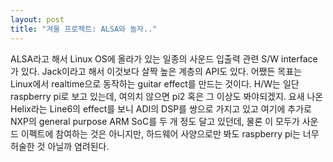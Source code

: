 ```yaml
---
layout: post
title: "겨울 프로젝트: ALSA와 놀자.."
---
```


ALSA라고 해서 Linux OS에 올라가 있는 일종의 사운드 입출력 관련 S/W interface가 있다. Jack이라고 해서 이것보다 살짝 높은 계층의 API도 있다. 어쨌든 목표는 Linux에서 realtime으로 동작하는 guitar effect를 만드는 것이다. H/W는 일단 raspberry pi로 보고 있는데, 여의치 않으면 pi2 혹은 그 이상도 봐야되겠지. 요새 나온 Helix라는 Line6의 effect를 보니 ADI의 DSP를 쌍으로 가지고 있고 여기에 추가로 NXP의 general purpose ARM SoC를 두 개 정도 달고 있던데, 물론 이 모두가 사운드 이펙트에 참여하는 것은 아니지만, 하드웨어 사양으로만 봐도 raspberry pi는 너무 허술한 것 아닐까 염려된다.

